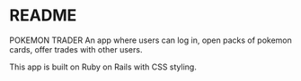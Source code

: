 # README

POKEMON TRADER
An app where users can log in, open packs of pokemon cards, offer trades with other users.

This app is built on Ruby on Rails with CSS styling. 
